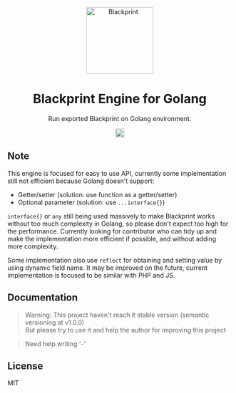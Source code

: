 <p align="center"><a href="#" target="_blank" rel="noopener noreferrer"><img width="150" src="https://user-images.githubusercontent.com/11073373/141421213-5decd773-a870-4324-8324-e175e83b0f55.png" alt="Blackprint"></a></p>

<h1 align="center">Blackprint Engine for Golang</h1>
<p align="center">Run exported Blackprint on Golang environment.</p>

<p align="center">
    <a href='https://github.com/Blackprint/Blackprint/blob/master/LICENSE'><img src='https://img.shields.io/badge/License-MIT-brightgreen.svg' height='20'></a>
</p>

## Note
This engine is focused for easy to use API, currently some implementation still not efficient because Golang doesn't support:
- Getter/setter (solution: use function as a getter/setter)
- Optional parameter (solution: use `...interface{}`)

`interface{}` or `any` still being used massively to make Blackprint works without too much complexity in Golang, so please don't expect too high for the performance. Currently looking for contributor who can tidy up and make the implementation more efficient if possible, and without adding more complexity.

Some implementation also use `reflect` for obtaining and setting value by using dynamic field name. It may be improved on the future, current implementation is focused to be similar with PHP and JS.

## Documentation
> Warning: This project haven't reach it stable version (semantic versioning at v1.0.0)<br>
> But please try to use it and help the author for improving this project

> Need help writing '-'

## License
MIT